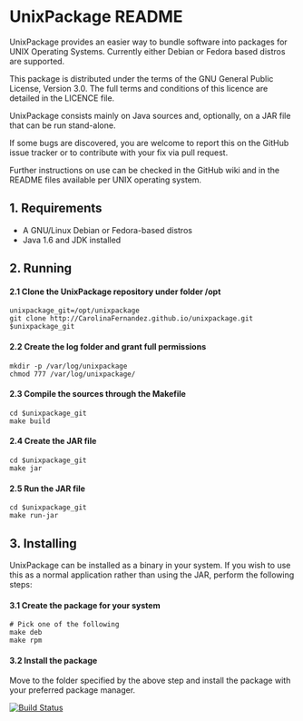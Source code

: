 # UnixPackage README

UnixPackage provides an easier way to bundle software into
packages for UNIX Operating Systems. Currently either Debian
or Fedora based distros are supported.

This package is distributed under the terms of the GNU General
Public License, Version 3.0. The full terms and conditions
of this licence are detailed in the LICENCE file.

UnixPackage consists mainly on Java sources and, optionally,
on a JAR file that can be run stand-alone.

If some bugs are discovered, you are welcome to report this
on the GitHub issue tracker or to contribute with your fix via
pull request.

Further instructions on use can be checked in the GitHub wiki
and in the README files available per UNIX operating system.

## 1. Requirements
* A GNU/Linux Debian or Fedora-based distros
* Java 1.6 and JDK installed

## 2. Running
#### 2.1 Clone the UnixPackage repository under folder /opt
  ```
  unixpackage_git=/opt/unixpackage
  git clone http://CarolinaFernandez.github.io/unixpackage.git $unixpackage_git
  ```
#### 2.2 Create the log folder and grant full permissions
  ```
  mkdir -p /var/log/unixpackage
  chmod 777 /var/log/unixpackage/
  ```
#### 2.3 Compile the sources through the Makefile
  ```
  cd $unixpackage_git
  make build
  ```
#### 2.4 Create the JAR file
  ```
  cd $unixpackage_git
  make jar
  ```
#### 2.5 Run the JAR file
  ```
  cd $unixpackage_git
  make run-jar
  ```

## 3. Installing
UnixPackage can be installed as a binary in your system. If
you wish to use this as a normal application rather than using
the JAR, perform the following steps:

#### 3.1 Create the package for your system
  ```
  # Pick one of the following
  make deb
  make rpm
  ```
#### 3.2 Install the package
Move to the folder specified by the above step and install
the package with your preferred package manager.

[![Build Status](https://travis-ci.org/CarolinaFernandez/unixpackage.svg?branch=development)](https://travis-ci.org/CarolinaFernandez/unixpackage)
